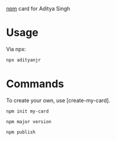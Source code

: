 [npm](https://www.npmjs.com/package/adityanjr?__cf_chl_captcha_tk__=389a9186fb64260fc638c07dee76cf19aae2e319-1619713892-0-AbBOVFYPVmVAuXH8b7ZCsU-DTjsneXfwNhC7J7iAMtzepVO5xJlOMjDm-LB4GMLFyL7GkFdCI3k41PEKDQD0X7LDbpCOXVxn0_5roKyIOMJkpM4ts3u_DXqPvl8DTsgePvRYYSZXydNRDiTPJdRH0ls3cXUPdx7E0wq2eG8YQZ3nBATJANQViDfWDrmkNleBGui1thhGBFf3oCPkRDwVobzewWgZDnnllFnEAn-R88WxPunz5Ws_Lx82xNPvGvYloHJa3FlRCG_OmUuhpgjUxw8aOHZNFI9TewLzd47u8XUBNZKb4gl0Hkzn_x9_1conRVg284zrBWGkTVZxxNKfIQtpZ6oNwGumSX-3fp5AqqUvcm_9cgYl9kbU9AL7_51UwMI3xarQhYUZaF6HJqQOiHTabY5Aq0lsT2GLR7GPR_SLE98pv3_T-DVNbuuTgnb-FSyD4mrEEK1AR1-7vcmMj1hB1GGX1IQ9HNEIVf7WFgAXerO5sQerXkbAXtfZrQjR7bR5bTtqWYH1Nh65wjb2QeZrnzl3d2hwzY4S6IShH3VCKzwDx8LksqdND5u3g9-te93xlSttrgJF35xMa65CUXr_1bwsbJgK2D_FcPYK4Z9J2pB_xkMetG7DJsuBxPW9Uot0HH3at4VDr7ltRHBMIKzZBSae5LY4ddExtPOxSRmx) card for Aditya Singh

# Usage

Via npx:

```bash
npx adityanjr
```

# Commands

To create your own, use [create-my-card].

```
npm init my-card
```
```
npm major version
```
```
npm publish
```
